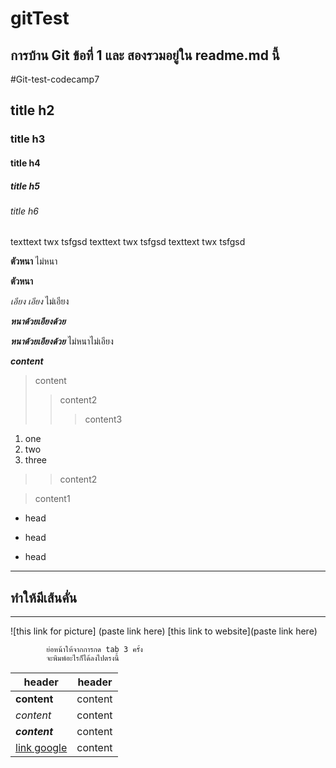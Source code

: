 # gitTest

## การบ้าน Git ข้อที่ 1 และ สองรวมอยู่ใน readme.md นี้

#Git-test-codecamp7
## title h2
### title h3
#### title h4
##### title h5
###### title h6

texttext twx tsfgsd
texttext twx tsfgsd
texttext twx tsfgsd

**ตัวหนา**
ไม่หนา

__ตัวหนา__



_เอียง_
*เอียง*   ไม่เอียง

__*หนาด้วยเอียงด้วย*__

***หนาด้วยเอียงด้วย*** ไม่หนาไม่เอียง

**_content_**

>content
>>content2
>>>content3
1. one
2. two
3. three

>>content2

>content1
+ head
- head
* head
*** 
ทำให้มีเส้นคั่น
---
___

![this link for picture] (paste link here)
[this link to website](paste link here)

            ย่อหน้าให้จากการกด tab 3 ครั้ง
            จะพิมพ์อะไรก็ได้ลงไปตรงนี้


|header | header |
--|--
|**content** | content|
*content* | content
***content*** | content
[link google](https://www.google.co.th) | content